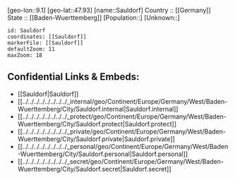 ﻿---
location: [47.93,9.1] 
mapzoom: [7,12] 
mapmarker: city 
type: City
tags:
- geo/City


SpocWebEntityId: 33973
isDeleted: false
confidential: public

---
[geo-lon::9.1] 
[geo-lat::47.93] 
[name::Sauldorf] 
Country :: [[Germany]]  
State :: [[Baden-Wuerttemberg]] 
[Population::] 
[Unknown::] 


```leaflet
id: Sauldorf
coordinates: [[Sauldorf]] 
markerFile: [[Sauldorf]] 
defaultZoom: 11 
maxZoom: 18
```


## Confidential Links & Embeds: 
- [[Sauldorf|Sauldorf]]  
- [[../../../../../../../../_internal/geo/Continent/Europe/Germany/West/Baden-Wuerttemberg/City/Sauldorf.internal|Sauldorf.internal]] 
- [[../../../../../../../../_protect/geo/Continent/Europe/Germany/West/Baden-Wuerttemberg/City/Sauldorf.protect|Sauldorf.protect]] 
- [[../../../../../../../../_private/geo/Continent/Europe/Germany/West/Baden-Wuerttemberg/City/Sauldorf.private|Sauldorf.private]] 
- [[../../../../../../../../_personal/geo/Continent/Europe/Germany/West/Baden-Wuerttemberg/City/Sauldorf.personal|Sauldorf.personal]] 
- [[../../../../../../../../_secret/geo/Continent/Europe/Germany/West/Baden-Wuerttemberg/City/Sauldorf.secret|Sauldorf.secret]] 
